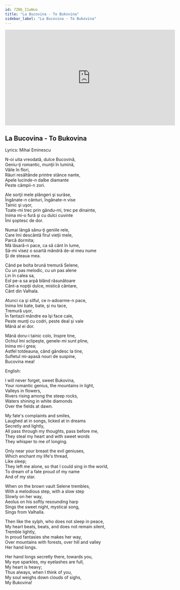 ```yaml
---
id: 7ZNb_I1wWuo
title: "La Bucovina - To Bukovina"
sidebar_label: "La Bucovina - To Bukovina"
---
```


<div class="video-float-container">
  <iframe
    width="560"
    height="315"
    src="https://www.youtube.com/embed/7ZNb_I1wWuo"
    title="YouTube video player"
    frameborder="0"
    allow="accelerometer; autoplay; clipboard-write; encrypted-media; gyroscope; picture-in-picture; web-share"
    referrerpolicy="strict-origin-when-cross-origin"
    allowfullscreen
  ></iframe>
</div>

## La Bucovina - To Bukovina

Lyrics: Mihai Eminescu

N-oi uita vreodată, dulce Bucovină,  
Geniu-ţi romantic, munţii în lumină,  
Văile în flori,  
Râuri resăltânde printre stânce nante,  
Apele lucinde-n dalbe diamante  
Peste câmpii-n zori.

Ale sorţii mele plângeri şi surâse,  
Îngânate-n cânturi, îngânate-n vise  
Tainic şi uşor,  
Toate-mi trec prin gându-mi, trec pe dinainte,  
Inima mi-o fură şi cu dulci cuvinte  
Îmi şoptesc de dor.

Numai lângă sânu-ţi geniile rele,  
Care îmi descântă firul vieţii mele,  
Parcă dormita;  
Mă lăsară-n pace, ca să cânt în lume,  
Să-mi visez o soartă mândră de-al meu nume  
Şi de steaua mea.

Când pe bolta brună tremură Selene,  
Cu un pas melodic, cu un pas alene  
Lin în calea sa,  
Eol pe-a sa arpă blând răsunătoare  
Cânt-a nopţii dulce, mistică cântare,  
Cânt din Valhala.

Atunci ca şi silful, ce n-adoarme-n pace,  
Inima îmi bate, bate, şi nu tace,  
Tremură uşor,  
În fantazii mândre ea îşi face cale,  
Peste munţi cu codri, peste deal şi vale  
Mână al ei dor.

Mână doru-i tainic colo, înspre tine,  
Ochiul îmi sclipeşte, genele-mi sunt pline,  
Inima mi-i grea;  
Astfel totdeauna, când gândesc la tine,  
Sufletul mi-apasă nouri de suspine,  
Bucovina mea!

English:

I will never forget, sweet Bukovina,  
Your romantic genius, the mountains in light,  
Valleys in flowers,  
Rivers rising among the steep rocks,  
Waters shining in white diamonds  
Over the fields at dawn.

My fate's complaints and smiles,  
Laughed at in songs, licked at in dreams  
Secretly and lightly,  
All pass through my thoughts, pass before me,  
They steal my heart and with sweet words  
They whisper to me of longing.

Only near your breast the evil geniuses,  
Which enchant my life's thread,  
Like sleep;  
They left me alone, so that I could sing in the world,  
To dream of a fate proud of my name  
And of my star.

When on the brown vault Selene trembles,  
With a melodious step, with a slow step  
Slowly on her way,  
Aeolus on his softly resounding harp  
Sings the sweet night, mystical song,  
Sings from Valhalla.

Then like the sylph, who does not sleep in peace,  
My heart beats, beats, and does not remain silent,  
Tremble lightly,  
In proud fantasies she makes her way,  
Over mountains with forests, over hill and valley  
Her hand longs.

Her hand longs secretly there, towards you,  
My eye sparkles, my eyelashes are full,  
My heart is heavy;  
Thus always, when I think of you,  
My soul weighs down clouds of sighs,  
My Bukovina!

